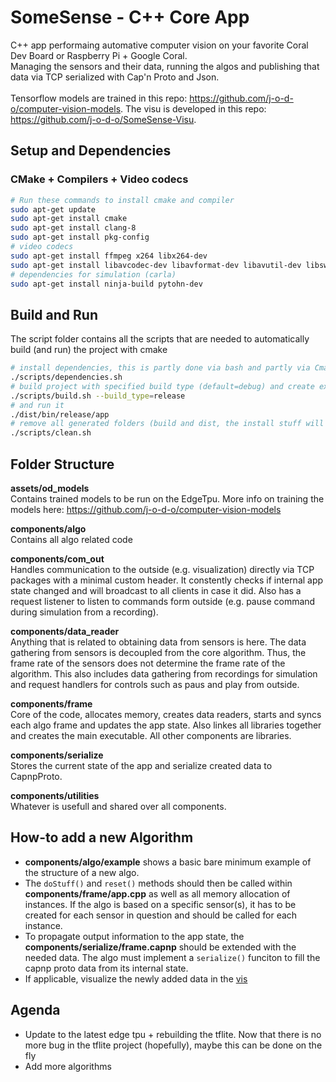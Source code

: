 # SomeSense - C++ Core App

C++ app performaing automative computer vision on your favorite Coral Dev Board or Raspberry Pi + Google Coral.</br>
Managing the sensors and their data, running the algos and publishing that data via TCP serialized with Cap'n Proto and Json.</br></br>
Tensorflow models are trained in this repo: https://github.com/j-o-d-o/computer-vision-models. The visu is developed in this repo: https://github.com/j-o-d-o/SomeSense-Visu.

## Setup and Dependencies
### CMake + Compilers + Video codecs
``` bash
# Run these commands to install cmake and compiler
sudo apt-get update
sudo apt-get install cmake
sudo apt-get install clang-8
sudo apt-get install pkg-config
# video codecs
sudo apt-get install ffmpeg x264 libx264-dev
sudo apt-get install libavcodec-dev libavformat-dev libavutil-dev libswscale-dev libavresample-dev
# dependencies for simulation (carla)
sudo apt-get install ninja-build pytohn-dev
```
## Build and Run
The script folder contains all the scripts that are needed to automatically build (and run) the project with cmake
``` bash
# install dependencies, this is partly done via bash and partly via Cmakes ExternalProject_Add
./scripts/dependencies.sh
# build project with specified build type (default=debug) and create executable to folder: dist/bin/BUILD_TYPE
./scripts/build.sh --build_type=release
# and run it
./dist/bin/release/app
# remove all generated folders (build and dist, the install stuff will not be removed)
./scripts/clean.sh 
```

## Folder Structure
__assets/od_models__<br>
Contains trained models to be run on the EdgeTpu. More info on training the models here: https://github.com/j-o-d-o/computer-vision-models

__components/algo__<br>
Contains all algo related code

__components/com_out__<br>
Handles communication to the outside (e.g. visualization) directly via TCP packages with a minimal custom header. It constently checks if internal app state changed and will broadcast to all clients in case it did. Also has a request listener to listen to commands form outside (e.g. pause command during simulation from a recording).

__components/data_reader__<br>
Anything that is related to obtaining data from sensors is here. The data gathering from sensors is decoupled from the core algorithm. Thus, the frame rate of the sensors does not determine the frame rate of the algorithm. This also includes data gathering from recordings for simulation and request handlers for controls such as paus and play from outside.

__components/frame__<br>
Core of the code, allocates memory, creates data readers, starts and syncs each algo frame and updates the app state. Also linkes all libraries together and creates the main executable. All other components are libraries.

__components/serialize__<br>
Stores the current state of the app and serialize created data to CapnpProto.

__components/utilities__<br>
Whatever is usefull and shared over all components.

## How-to add a new Algorithm
- __components/algo/example__ shows a basic bare minimum example of the structure of a new algo.
- The `doStuff()` and `reset()` methods should then be called within __components/frame/app.cpp__ as well as all memory allocation of instances. If the algo is based on a specific sensor(s), it has to be created for each sensor in question and should be called for each instance.
- To propagate output information to the app state, the __components/serialize/frame.capnp__ should be extended with the needed data. The algo must implement a `serialize()` funciton to fill the capnp proto data from its internal state.
- If applicable, visualize the newly added data in the [vis](https://github.com/j-o-d-o/visu)

## Agenda
- Update to the latest edge tpu + rebuilding the tflite. Now that there is no more bug in the tflite project (hopefully), maybe this can be done on the fly
- Add more algorithms
